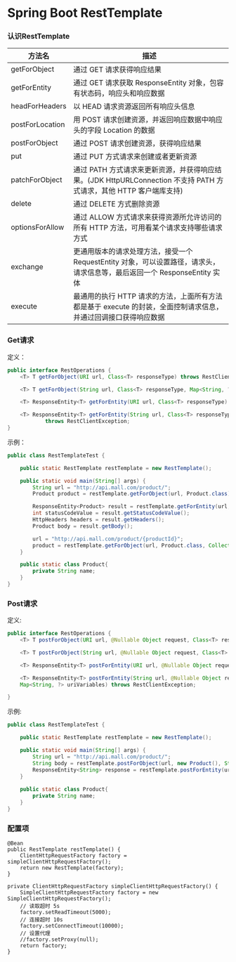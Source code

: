 # Spring Boot RestTemplate

### 认识RestTemplate
|方法名|描述|
|---|---|
|getForObject|通过 GET 请求获得响应结果|
|getForEntity|通过 GET 请求获取 ResponseEntity 对象，包容有状态码，响应头和响应数据|
|headForHeaders|以 HEAD 请求资源返回所有响应头信息|
|postForLocation|用 POST 请求创建资源，并返回响应数据中响应头的字段 Location 的数据|
|postForObject|通过 POST 请求创建资源，获得响应结果|
|put|通过 PUT 方式请求来创建或者更新资源|
|patchForObject|通过 PATH 方式请求来更新资源，并获得响应结果。(JDK HttpURLConnection 不支持 PATH 方式请求，其他 HTTP 客户端库支持)|
|delete|通过 DELETE 方式删除资源|
|optionsForAllow|通过 ALLOW 方式请求来获得资源所允许访问的所有 HTTP 方法，可用看某个请求支持哪些请求方式|
|exchange|更通用版本的请求处理方法，接受一个 RequestEntity 对象，可以设置路径，请求头，请求信息等，最后返回一个 ResponseEntity 实体|
|execute|最通用的执行 HTTP 请求的方法，上面所有方法都是基于 execute 的封装，全面控制请求信息，并通过回调接口获得响应数据|


### Get请求

定义：

```java
public interface RestOperations {
    <T> T getForObject(URI url, Class<T> responseType) throws RestClientException;

    <T> T getForObject(String url, Class<T> responseType, Map<String, ?> uriVariables) throws RestClientException;

    <T> ResponseEntity<T> getForEntity(URI url, Class<T> responseType) throws RestClientException;

    <T> ResponseEntity<T> getForEntity(String url, Class<T> responseType, Map<String, ?> uriVariables)
            throws RestClientException;
}
```

示例：

```java
public class RestTemplateTest {

    public static RestTemplate restTemplate = new RestTemplate();

    public static void main(String[] args) {
        String url = "http://api.mall.com/product/";
        Product product = restTemplate.getForObject(url, Product.class);

        ResponseEntity<Product> result = restTemplate.getForEntity(url, Product.class);
        int statusCodeValue = result.getStatusCodeValue();
        HttpHeaders headers = result.getHeaders();
        Product body = result.getBody();

        url = "http://api.mall.com/product/{productId}";
        product = restTemplate.getForObject(url, Product.class, Collections.singletonMap("productId", 1));
    }

    public static class Product{
        private String name;
    }
}
```

### Post请求

定义:

```java
public interface RestOperations {
    <T> T postForObject(URI url, @Nullable Object request, Class<T> responseType) throws RestClientException;

    <T> T postForObject(String url, @Nullable Object request, Class<T> responseType, Map<String, ?> uriVariables) throws RestClientException;

    <T> ResponseEntity<T> postForEntity(URI url, @Nullable Object request, Class<T> responseType) throws RestClientException;

    <T> ResponseEntity<T> postForEntity(String url, @Nullable Object request, Class<T> responseType,
    Map<String, ?> uriVariables) throws RestClientException;

}
```

示例:

```java
public class RestTemplateTest {

    public static RestTemplate restTemplate = new RestTemplate();

    public static void main(String[] args) {
        String url = "http://api.mall.com/product/";
        String body = restTemplate.postForObject(url, new Product(), String.class);
        ResponseEntity<String> response = restTemplate.postForEntity(url, new Product(), String.class);
    }
    
    public static class Product{
        private String name;
    }
}
```


### 配置项
```
@Bean
public RestTemplate restTemplate() {
    ClientHttpRequestFactory factory = simpleClientHttpRequestFactory();
    return new RestTemplate(factory);
}

private ClientHttpRequestFactory simpleClientHttpRequestFactory() {
    SimpleClientHttpRequestFactory factory = new SimpleClientHttpRequestFactory();
    // 读取超时 5s
    factory.setReadTimeout(5000);
    // 连接超时 10s
    factory.setConnectTimeout(10000);
    // 设置代理
    //factory.setProxy(null);
    return factory;
}
```